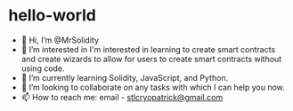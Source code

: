 # hello-world
- 👋 Hi, I’m @MrSolidity
- 👀 I’m interested in I'm interested in learning to create smart contracts and create wizards to allow for users to create smart contracts without using code.
- 🌱 I’m currently learning Solidity, JavaScript, and Python.
- 💞️ I’m looking to collaborate on any tasks with which I can help you now.
- 📫 How to reach me: email - stlcryopatrick@gmail.com
